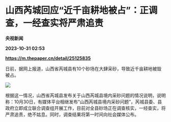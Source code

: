 # 山西芮城回应“近千亩耕地被占”：正调查，一经查实将严肃追责
**央视新闻**

**2023-10-31 02:53**

**https://m.thepaper.cn/detail/25125835**

日前，据网上报道，山西省芮城县有10个砂场在大肆采砂，导致近千亩耕地被毁被占。

![](https://imagecloud.thepaper.cn/thepaper/image/276/337/783.jpg)

根据这一情况，山西省芮城县发布关于山西芮城县境内采砂问题的情况说明，说明称：10月30日，有媒体平台相继发布“山西芮城县境内采砂问题”，芮城县委、县政府立即成立联合调查组开展工作，目前对全县砂场正在调查核实，一经查实，将严肃追责，绝不姑息。同时，调查结果将第一时间向社会媒体公布。